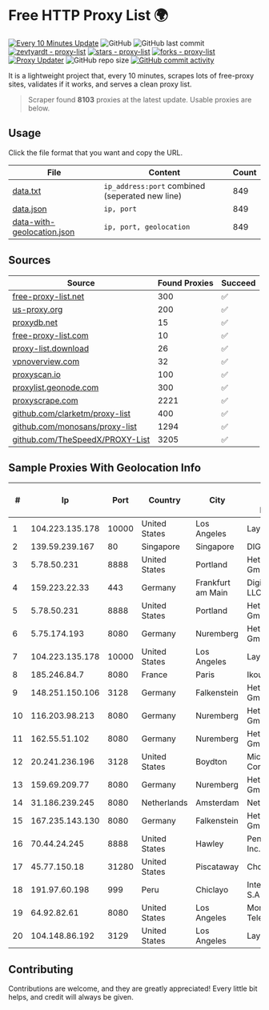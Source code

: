 
# Free HTTP Proxy List 🌍

[![Every 10 Minutes Update](https://github.com/mertguvencli/http-proxy-list/actions/workflows/main.yml/badge.svg?branch=main)](https://github.com/mertguvencli/http-proxy-list/actions/workflows/main.yml)
![GitHub](https://img.shields.io/github/license/mertguvencli/http-proxy-list)
![GitHub last commit](https://img.shields.io/github/last-commit/mertguvencli/http-proxy-list)
[![zevtyardt - proxy-list](https://img.shields.io/static/v1?label=zevtyardt&message=proxy-list&color=blue&logo=github)](https://github.com/zevtyardt/proxy-list "Go to GitHub repo")
[![stars - proxy-list](https://img.shields.io/github/stars/zevtyardt/proxy-list?style=social)](https://github.com/zevtyardt/proxy-list)
[![forks - proxy-list](https://img.shields.io/github/forks/zevtyardt/proxy-list?style=social)](https://github.com/zevtyardt/proxy-list)
[![Proxy Updater](https://github.com/zevtyardt/proxy-list/workflows/Proxy%20Updater/badge.svg)](https://github.com/zevtyardt/proxy-list/actions?query=workflow:"Proxy+Updater")
![GitHub repo size](https://img.shields.io/github/repo-size/zevtyardt/proxy-list)
[![GitHub commit activity](https://img.shields.io/github/commit-activity/m/zevtyardt/proxy-list?logo=commits)](https://github.com/zevtyardt/proxy-list/commits/main)

It is a lightweight project that, every 10 minutes, scrapes lots of free-proxy sites, validates if it works, and serves a clean proxy list.

> Scraper found **8103** proxies at the latest update. Usable proxies are below.

## Usage

Click the file format that you want and copy the URL.

|File|Content|Count|
|----|-------|-----|
|[data.txt](https://raw.githubusercontent.com/mertguvencli/http-proxy-list/main/proxy-list/data.txt)|`ip_address:port` combined (seperated new line)|849|
|[data.json](https://raw.githubusercontent.com/mertguvencli/http-proxy-list/main/proxy-list/data.json)|`ip, port`|849|
|[data-with-geolocation.json](https://raw.githubusercontent.com/mertguvencli/http-proxy-list/main/proxy-list/data-with-geolocation.json)|`ip, port, geolocation`|849|

## Sources

|Source|Found Proxies|Succeed|
|------|-------------|-------|
|[free-proxy-list.net](https://free-proxy-list.net)|300|✅|
|[us-proxy.org](https://www.us-proxy.org)|200|✅|
|[proxydb.net](http://proxydb.net)|15|✅|
|[free-proxy-list.com](https://free-proxy-list.com/?page=&port=&type%5B%5D=http&type%5B%5D=https&up_time=0&search=Search)|10|✅|
|[proxy-list.download](https://www.proxy-list.download/HTTP)|26|✅|
|[vpnoverview.com](https://vpnoverview.com/privacy/anonymous-browsing/free-proxy-servers)|32|✅|
|[proxyscan.io](https://www.proxyscan.io)|100|✅|
|[proxylist.geonode.com](https://proxylist.geonode.com/api/proxy-list?limit=300&page=1&sort_by=lastChecked&sort_type=desc&protocols=http,https)|300|✅|
|[proxyscrape.com](https://api.proxyscrape.com/v2/?request=displayproxies&protocol=http&timeout=10000&country=all&ssl=all&anonymity=all)|2221|✅|
|[github.com/clarketm/proxy-list](https://raw.githubusercontent.com/clarketm/proxy-list/master/proxy-list-raw.txt)|400|✅|
|[github.com/monosans/proxy-list](https://raw.githubusercontent.com/monosans/proxy-list/main/proxies/http.txt)|1294|✅|
|[github.com/TheSpeedX/PROXY-List](https://raw.githubusercontent.com/TheSpeedX/PROXY-List/master/http.txt)|3205|✅|


## Sample Proxies With Geolocation Info

|#|Ip|Port|Country|City|Internet Service Provider|
|-|--|----|-------|----|-------------------------|
|1|104.223.135.178|10000|United States|Los Angeles|LayerHost|
|2|139.59.239.167|80|Singapore|Singapore|DIGITALOCEAN|
|3|5.78.50.231|8888|United States|Portland|Hetzner Online GmbH|
|4|159.223.22.33|443|Germany|Frankfurt am Main|DigitalOcean, LLC|
|5|5.78.50.231|8888|United States|Portland|Hetzner Online GmbH|
|6|5.75.174.193|8080|Germany|Nuremberg|Hetzner Online GmbH|
|7|104.223.135.178|10000|United States|Los Angeles|LayerHost|
|8|185.246.84.7|8080|France|Paris|Ikoula Net SAS|
|9|148.251.150.106|3128|Germany|Falkenstein|Hetzner Online GmbH|
|10|116.203.98.213|8080|Germany|Nuremberg|Hetzner Online GmbH|
|11|162.55.51.102|8080|Germany|Nuremberg|Hetzner Online GmbH|
|12|20.241.236.196|3128|United States|Boydton|Microsoft Corporation|
|13|159.69.209.77|8080|Germany|Nuremberg|Hetzner Online GmbH|
|14|31.186.239.245|8080|Netherlands|Amsterdam|NetSkope Inc|
|15|167.235.143.130|8080|Germany|Falkenstein|Hetzner Online GmbH|
|16|70.44.24.245|8888|United States|Hawley|PenTeleData Inc.|
|17|45.77.150.18|31280|United States|Piscataway|Choopa|
|18|191.97.60.198|999|Peru|Chiclayo|Internexa Peru S.A|
|19|64.92.82.61|8080|United States|Los Angeles|Momentum Telecom, Inc.|
|20|104.148.86.192|3129|United States|Los Angeles|LayerHost|



## Contributing

Contributions are welcome, and they are greatly appreciated! Every
little bit helps, and credit will always be given.

